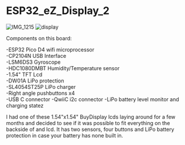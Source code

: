 
# ESP32_eZ_Display_2

![IMG_1215](https://user-images.githubusercontent.com/4991664/134899664-f93ca6e8-e2e5-4c62-a053-04b92b252666.jpg)
![display](https://user-images.githubusercontent.com/4991664/129901271-350816ad-a0c8-49ad-b5f5-dfb4c1382b52.jpg)


Components on this board:  

-ESP32 Pico D4 wifi microprocessor  
-CP2104N USB Interface  
-LSM6DS3 Gyroscope  
-HDC1080DMBT Humidity/Temperature sensor  
-1.54" TFT Lcd  
-DW01A LiPo protection  
-SL4054ST25P LiPo charger  
-Right angle pushbuttons x4  
-USB C connector
-QwiiC i2c connector
-LiPo battery level monitor and charging statez

I had one of these 1.54"x1.54" BuyDisplay lcds laying around for a few months and decided to see if it was possible to fit everything on the backside of and lcd. It has two sensors, four buttons and LiPo battery protection in case your battery has none built in.




